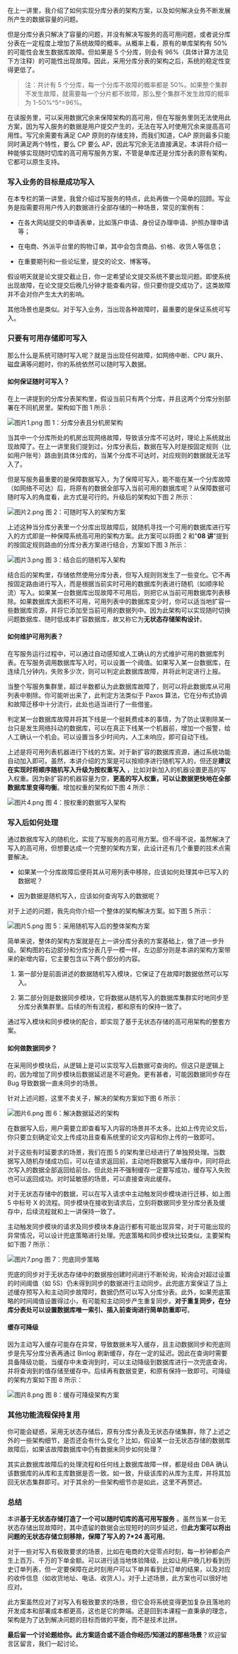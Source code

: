 在上一讲里，我介绍了如何实现分库分表的架构方案，以及如何解决业务不断发展所产生的数据容量的问题。

但是分库分表只解决了容量的问题，并没有解决写服务的高可用问题，或者说分库分表在一定程度上增加了系统故障的概率。从概率上看，原有的单库架构有 50% 的可能性会发生数据库故障。但如果是 5 个分库，则会有 96%（具体计算方法见下方注释）的可能性出现故障。因此，采用分库分表的架构之后，系统的稳定性变得更低了。
> 注：共计有 5 个分库，每一个分库不故障的概率都是 50%。如果整个集群不发生故障，就需要每一个分片都不故障，那么整个集群不发生故障的概率为 1-50%^5^=96%。

在读服务里，可以采用数据冗余来保障架构的高可用，但在写服务里则无法使用此方案，因为写入服务的数据是用户提交产生的，无法在写入时使用冗余来提高高可用性。写冗余需要有满足 CAP 原则的存储支持，而我们知道，CAP 原则最多只能同时满足两个特性，要么 CP 要么 AP，因此写冗余无法直接满足。本讲将介绍一种能够实现随时切库的高可用写服务方案，不管是单库还是分库分表的原有架构，它都可以原生支持。

### 写入业务的目标是成功写入

在本专栏的第一讲里，我曾介绍过写服务的特点，此处再做一个简单的回顾。写业务是指需要将用户传入的数据进行全部存储的一种场景，常见的案例有：

* 在各大网站提交的申请表单，比如落户申请、身份证办理申请、护照办理申请等；

* 在电商、外派平台里的购物订单，其中会包含商品、价格、收货人等信息；

* 在重要期刊和一些论坛里，提交的论文、博客等。

假设明天就是论文提交截止日，你一定希望论文提交系统不要出现问题。即使系统出现故障，在论文提交后晚几分钟才能查看内容，但只要你提交成功了，这类故障并不会对你产生太大的影响。

其他场景也是类似。对于写入业务，当出现各种故障时，最重要的是保证系统可写入。

### 只要有可用存储即可写入

那么什么是系统可随时写入呢？就是当出现任何故障，如网络中断、CPU 飙升、磁盘满等问题时，你的系统依然可以随时写入数据。

#### 如何保证随时可写入？

在上一讲提到的分库分表架构里，假设当前只有两个分库，并且这两个分库分别部署在不同机房里。架构如下图 1 所示：

<Image alt="图片1.png" src="https://s0.lgstatic.com/i/image6/M00/00/E6/Cgp9HWAa0omAPU8cAADv9X0M2BY613.png"/>  
图 1：分库分表且分机房架构

当其中一个分库所处的机房出现网络故障，导致该分库不可达时，理论上系统就出现故障了。在上一讲里我们提到过，分库分表后，数据在写入时是按固定规则（比如用户账号）路由到具体分库的，当某个分库不可达时，对应规则的数据就无法写入了。

但是写服务最重要的是保障数据写入，为了保障可写入，能不能在某一个分库故障（如网络不可达）后，将原有的数据全部写入当前可用的数据库呢？从保障数据可随时写入的角度看，此方式是可行的。升级后的架构如下图 2 所示：

<Image alt="图片2.png" src="https://s0.lgstatic.com/i/image6/M00/00/E4/CioPOWAa0qeAd9NPAAGhERcmtvo212.png"/>  
图 2：可随时写入的架构方案

上述这种当分库分表里一个分库出现故障后，就随机寻找一个可用的数据库进行写入的方式即是一种保障系统高可用的架构方案。此方案可以将图 2 和"**08 讲**"提到的按固定规则路由的分库分表方案进行结合，方案如下图 3 所示：

<Image alt="图片3.png" src="https://s0.lgstatic.com/i/image6/M00/00/E6/Cgp9HWAa0r2ACxQBAAGr3Be48M0711.png"/>  
图 3：结合后的随机写入架构

结合后的架构里，存储依然使用分库分表，但写入规则则发生了一些变化。它不再按固定路由进行写入，而是根据当前实时可用的数据库列表进行随机（如顺序轮流）写入。如果某一台数据库出现故障不可用后，则把它从当前可用数据库列表移除。如果数据库大面积不可用，可用列表中的数据库变少时，你可以适当地扩容一些数据库资源，并将它添加至当前可用的数据列中。因为此架构可以实现随时切换问题数据库、随时低成本扩容数据库，故又称它为**无状态存储架构设计**。

#### 如何维护可用列表？

在写服务运行过程中，可以通过自动感知或人工确认的方式维护可用的数据库列表。在写服务调用数据库写入时，可以设置一个阈值。如果写入某一台数据库，在连续几分钟内，失败多少次，则可以判定此数据库故障，并将此判定进行上报。

当整个写服务集群里，超过半数都认为此数据库故障了，则可以将此数据库从可用列表中剔除。你可能听出来了，此判定方法类似于 Paxos 算法，它在分布式协调和故障迁移中十分流行，此处也适当进行了一些借鉴。

判定某一台数据库故障并将其下线是一个挺耗费成本的事情，为了防止误剔除某一台只是发生网络抖动的数据库，可以在真正下线某一个机器前，增加一个报警，给人工确认一个机会。可以设置当多少时间内，人工未响应，即可自动下线。

上述是将可用列表机器进行下线的方案。对于新扩容的数据库资源，通过系统功能自动加入即可。虽然，本讲介绍的方案是可以按顺序进行随机写入的，但还是**建议在实现时将顺序随机写入升级为按权重写入** ，比如对新加入的机器设置更高的写入权重。因为新扩容的机器容量为空，**更高的写入权重，可以让数据更快地在全部数据库里变得均衡**。增加权重的架构如下图 4 所示：

<Image alt="图片4.png" src="https://s0.lgstatic.com/i/image6/M00/00/E6/Cgp9HWAa0tGAaBHMAAH4Kq0ce58291.png"/>  
图 4：按权重的数据写入架构

### 写入后如何处理

通过数据库写入的随机化，实现了写服务的高可用方案。但不得不说，虽然解决了写入的高可用，但想要达成一个完整的架构方案，此设计还有几个重要的技术点需要解决。

* 如果某一个分库故障后便将其从可用列表中移除，应该如何处理其中已写入的数据呢？

* 因为数据是随机写入，应该如何查询写入的数据呢？

对于上述的问题，我先向你介绍一个整体的架构解决方案。如下图 5 所示：

<Image alt="图片5.png" src="https://s0.lgstatic.com/i/image6/M00/00/E4/CioPOWAa0uSAb6wYAAJK-5ggZ-o057.png"/>  
图 5：采用随机写入后的整体架构方案

简单来说，整体的架构方案就是在上一讲分库分表的方案基础上，做了进一步升级。架构图的右边部分和分库分表几乎一模一样，左边部分则是本讲的架构方案带来的新增内容，它主要包含以下两个部分的内容。

1. 第一部分是前面讲述的数据随机写入模块，它保证了在故障时数据依然可以写入。

2. 第二部分则是数据同步模块，它将数据从随机写入的数据库集群实时地同步至分库分表集群里。后续的所有流程，都和原有的保持一致了。

通过写入模块和同步模块的配合，即实现了基于无状态存储的高可用架构的整套方案。

#### 如何做数据同步？

在采用同步模块后，从逻辑上是可以实现写入后数据可查询的。但这只是逻辑上的，因为增加了同步模块后数据延迟是不可避免。更有甚者，可能因数据同步存在 Bug 导致数据一直未同步的场景。

针对上述问题，这里不卖关子，解决的架构方案如下图 6 所示：

<Image alt="图片6.png" src="https://s0.lgstatic.com/i/image6/M00/00/E4/CioPOWAa0vWAe8wCAAKCqwZXBlc775.png"/>  
图 6：解决数据延迟的架构

在数据写入后，用户需要立即查看写入内容的场景并不太多。比如上传完论文后，你只要立刻确定论文上传成功且查看系统里的论文内容和你上传的一致即可。

对于这些有时延要求的场景，我们在图 5 的架构里已经进行了单独预处理。当数据写入随机存储成功后，可以在请求返回前，主动地将数据写入缓存中，同时将此次写入的数据全部返回给前台。但此处并不强制缓存一定要写成功，缓存写入失败也可以返回成功。对时延敏感的场景，可以直接查询此缓存。

对于无状态存储中的数据，可以在写入请求中主动触发同步模块进行迁移，如上图 5 中标号 X 的流程。同步模块在接收到请求后，立刻将数据同步至分库分表及缓存中，后续流程就和上一讲保持一致了。

主动触发同步模块的请求及同步模块本身运行都有可能出现异常，对于可能出现的异常情况，可以设计兜底策略进行处理。兜底策略和同步模块比较类似，主要架构如下图 7 所示：

<Image alt="图片7.png" src="https://s0.lgstatic.com/i/image6/M00/00/E4/CioPOWAa0wWAKXuHAAESjKmiY88514.png"/>  
图 7：兜底同步策略

兜底的同步对于无状态存储中的数据按创建时间进行不断轮询，轮询会对超过设置的时间阈值（如 5S）仍未得到同步的数据进行主动同步。此兜底方案保证了当上述缓存预写入和主动同步故障时，数据仍然可以写入分库分表。此外，如果兜底策略的时间阈值设置得过小，有可能和主动同步产生重复同步。**对于重复同步，在分库分表处可以设置数据库唯一索引、插入前查询进行简单防重即可**。

#### 缓存可降级

因为主动写入缓存可能存在异常，导致数据未写入缓存，且主动数据同步和兜底同步是先写分库分表再通过 Binlog 刷新缓存，存在一定的延迟。因此在查询时需要具备降级功能，当缓存中未查询到时，可以主动降级到数据库进行一次兜底查询，并将查询到的值存储至缓存中。后续再有数据变更，和原有保持一致即可。可降级的架构方案如下图 8 所示：

<Image alt="图片8.png" src="https://s0.lgstatic.com/i/image6/M00/00/E4/CioPOWAa0xKAV4rGAAEwLSn6Hc0120.png"/>  
图 8：缓存可降级架构方案

### 其他功能流程保持复用

你可能会疑惑，采用无状态存储后，原有分库分表及无状态存储集群，除了上述之外的一些架构细节，是否还会有什么变化？比如，假设某一台无状态存储的数据库故障后，如果该故障数据库中仍有数据未同步如何处理？

其实此数据库故障后的处理流程和任何线上数据库故障一样，都是经由 DBA 确认该数据库的从库和主库数据是否一致。如一致，升级该库的从库为主库，并将其加回无状态集群即可。对于其余的一些架构细节亦是如此，这里不再赘述。

### 总结

本讲**基于无状态存储打造了一个可以随时切库的高可用写服务** 。虽然当某一台无状态存储出现故障时，其中遗留的数据会出现短时的同步延迟，但**此方案可以将出问题的无状态存储立刻移除，保障了写入的 7\*24 高可用**。

对于一些对写入有极致要求的场景，比如在电商的大促零点时刻，每一秒钟都会产生上百万、千万的下单金额。可以进行适当地体验降级，比如让用户晚几秒看到历史订单列表，但一定要保障在此时刻用户可以下单并看到此订单的结果，以及对应的收件信息（如收货地址、电话、收货人）。对于上述场景，此方案也可以很好地应对。

此方案虽然应对了对写入有极致要求的场景，但它会将系统变得更加复杂且落地的开发成本和部署成本都更高，这也是它的弊端。还是回到本课程一直秉承的理念，架构是为了达到解决问题的目标而做的平衡，而不是技术比拼。

**最后留一个讨论题给你。此方案适合或不适合你经历/知道过的那些场景**？欢迎留言区留言，我们一起讨论。

